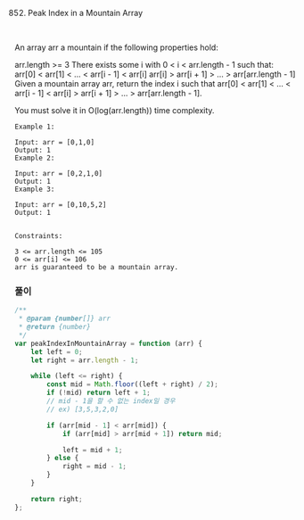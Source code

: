 852. Peak Index in a Mountain Array

<br>

An array arr a mountain if the following properties hold:

arr.length >= 3
There exists some i with 0 < i < arr.length - 1 such that:
arr[0] < arr[1] < ... < arr[i - 1] < arr[i]
arr[i] > arr[i + 1] > ... > arr[arr.length - 1]
Given a mountain array arr, return the index i such that arr[0] < arr[1] < ... < arr[i - 1] < arr[i] > arr[i + 1] > ... > arr[arr.length - 1].

You must solve it in O(log(arr.length)) time complexity.

```
Example 1:

Input: arr = [0,1,0]
Output: 1
Example 2:

Input: arr = [0,2,1,0]
Output: 1
Example 3:

Input: arr = [0,10,5,2]
Output: 1


Constraints:

3 <= arr.length <= 105
0 <= arr[i] <= 106
arr is guaranteed to be a mountain array.

```

### 풀이

```js
/**
 * @param {number[]} arr
 * @return {number}
 */
var peakIndexInMountainArray = function (arr) {
	let left = 0;
	let right = arr.length - 1;

	while (left <= right) {
		const mid = Math.floor((left + right) / 2);
		if (!mid) return left + 1;
		// mid - 1을 할 수 없는 index일 경우
		// ex) [3,5,3,2,0]

		if (arr[mid - 1] < arr[mid]) {
			if (arr[mid] > arr[mid + 1]) return mid;

			left = mid + 1;
		} else {
			right = mid - 1;
		}
	}

	return right;
};
```
